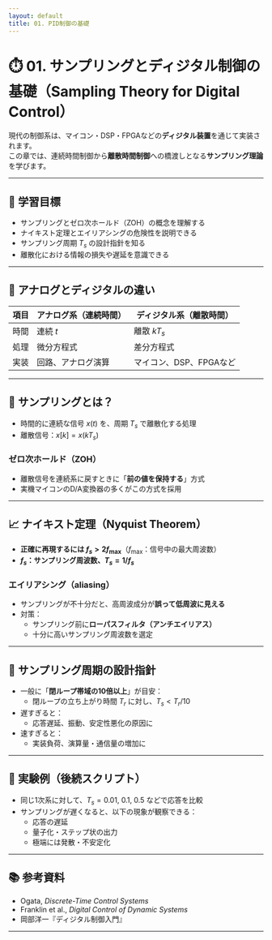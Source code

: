 ```yaml
---
layout: default
title: 01. PID制御の基礎
---
```


<!-- MathJax support for both inline and block math -->
<script type="text/javascript">
  window.MathJax = {
    tex: { inlineMath: [['$', '$'], ['\\(', '\\)']] },
    svg: { fontCache: 'global' }
  };
</script>
<script type="text/javascript"
  async
  src="https://cdn.jsdelivr.net/npm/mathjax@3/es5/tex-mml-chtml.js">
</script>

# ⏱️ 01. サンプリングとディジタル制御の基礎（Sampling Theory for Digital Control）

現代の制御系は、マイコン・DSP・FPGAなどの**ディジタル装置**を通じて実装されます。  
この章では、連続時間制御から**離散時間制御**への橋渡しとなる**サンプリング理論**を学びます。

---

## 🎯 学習目標

- サンプリングとゼロ次ホールド（ZOH）の概念を理解する  
- ナイキスト定理とエイリアシングの危険性を説明できる  
- サンプリング周期 $T_s$ の設計指針を知る  
- 離散化における情報の損失や遅延を意識できる

---

## 📏 アナログとディジタルの違い

| 項目 | アナログ系（連続時間） | ディジタル系（離散時間） |
|------|--------------------------|----------------------------|
| 時間 | 連続 $t$                 | 離散 $kT_s$                |
| 処理 | 微分方程式              | 差分方程式                 |
| 実装 | 回路、アナログ演算     | マイコン、DSP、FPGAなど   |

---

## 📐 サンプリングとは？

- 時間的に連続な信号 $x(t)$ を、周期 $T_s$ で離散化する処理  
- 離散信号：$x[k] = x(kT_s)$

### ゼロ次ホールド（ZOH）

- 離散信号を連続系に戻すときに「**前の値を保持する**」方式  
- 実機マイコンのD/A変換器の多くがこの方式を採用

---

## 📈 ナイキスト定理（Nyquist Theorem）

- **正確に再現するには $f_s > 2f_{\text{max}}$**（$f_{\text{max}}$：信号中の最大周波数）  
- **$f_s$：サンプリング周波数、$T_s = 1/f_s$**

### エイリアシング（aliasing）

- サンプリングが不十分だと、高周波成分が**誤って低周波に見える**
- 対策：
  - サンプリング前に**ローパスフィルタ（アンチエイリアス）**
  - 十分に高いサンプリング周波数を選定

---

## 🧠 サンプリング周期の設計指針

- 一般に「**閉ループ帯域の10倍以上**」が目安：
  - 閉ループの立ち上がり時間 $T_r$ に対し、$T_s < T_r / 10$
- 遅すぎると：
  - 応答遅延、振動、安定性悪化の原因に
- 速すぎると：
  - 実装負荷、演算量・通信量の増加に

---

## 🧪 実験例（後続スクリプト）

- 同じ1次系に対して、$T_s = 0.01$, $0.1$, $0.5$ などで応答を比較  
- サンプリングが遅くなると、以下の現象が観察できる：
  - 応答の遅延
  - 量子化・ステップ状の出力
  - 極端には発散・不安定化

---

## 📚 参考資料

- Ogata, *Discrete-Time Control Systems*  
- Franklin et al., *Digital Control of Dynamic Systems*  
- 岡部洋一『ディジタル制御入門』

---
